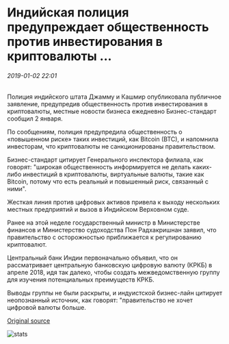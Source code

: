 # Индийская полиция предупреждает общественность против инвестирования в криптовалюты ...

###### 2019-01-02 22:01

Полиция индийского штата Джамму и Кашмир опубликовала публичное заявление, предупредив общественность против инвестирования в криптовалюты, местные новости бизнеса ежедневно Бизнес-стандарт сообщил 2 января.

По сообщениям, полиция предупредила общественность о «повышенном риске» таких инвестиций, как Bitcoin (BTC), и напомнила инвесторам, что криптовалюты не санкционированы правительством.

Бизнес-стандарт цитирует Генерального инспектора филиала, как говорят: "широкая общественность информируется не делать каких-либо инвестиций в криптовалюты, виртуальные валюты, такие как Bitcoin, потому что есть реальный и повышенный риск, связанный с ними".

Жесткая линия против цифровых активов привела к выходу нескольких местных предприятий и вызов в Индийском Верховном суде.

Ранее на этой неделе государственный министр в Министерстве финансов и Министерство судоходства Пон Радхакришнан заявил, что правительство с осторожностью приближается к регулированию криптовалют.

Центральный банк Индии первоначально объявил, что он рассматривает центральную банковскую цифровую валюту (КРКБ) в апреле 2018, идя так далеко, чтобы создать межведомственную группу для изучения потенциальных преимуществ КРКБ.

Выводы группы не были раскрыты, и индуистской бизнес-лайн цитирует неопознанный источник, как говорят: "правительство не хочет цифровой валюты больше.

[Original source](https://cointelegraph.com/news/indian-police-warn-public-against-investing-in-cryptocurrencies)

![stats](https://c.statcounter.com/11760860/0/a89fa40b/1/ "stats")